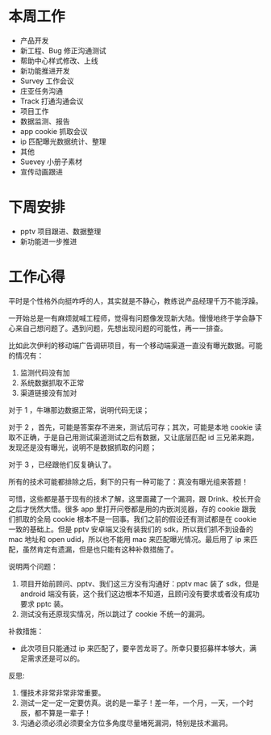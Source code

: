 本周工作
==
- 产品开发
 - 新工程、Bug 修正沟通测试
 - 帮助中心样式修改、上线
 - 新功能推进开发
 - Survey 工作会议
 - 庄亚任务沟通
 - Track 打通沟通会议
- 项目工作
 - 数据监测、报告
 - app cookie 抓取会议
 - ip 匹配曝光数据统计、整理
- 其他
 - Suevey 小册子素材
 - 宣传动画跟进

下周安排
==
- pptv 项目跟进、数据整理
- 新功能进一步推进

工作心得
==
平时是个性格外向挺咋呼的人，其实就是不静心，教练说产品经理千万不能浮躁。

一开始总是一有麻烦就喊工程师，觉得有问题像发现新大陆。慢慢地终于学会静下心来自己想问题了。遇到问题，先想出现问题的可能性，再一一排查。

比如此次伊利的移动端广告调研项目，有一个移动端渠道一直没有曝光数据。可能的情况有：

1. 监测代码没有加
2. 系统数据抓取不正常
3. 渠道链接没有加对

对于 1 ，牛琳那边数据正常，说明代码无误；

对于 2 ，首先，可能是答案存不进来，测试后可存；其次，可能是本地 cookie 读取不正确，于是自己用测试渠道测试之后有数据，又让底层匹配 id 三兄弟来跑，发现还是没有曝光，说明不是数据抓取的问题；

对于 3 ，已经跟他们反复确认了。

所有的技术可能都排除之后，剩下的只有一种可能了：真没有曝光组来答题！

可惜，这些都是基于现有的技术了解，这里面藏了一个漏洞，跟 Drink、校长开会之后才恍然大悟。很多 app 里打开问卷都是用的内嵌浏览器，存的 cookie 跟我们抓取的全局 cookie 根本不是一回事。我们之前的假设还有测试都是在 cookie 一致的基础上。但是 pptv 安卓端又没有装我们的 sdk，所以我们抓不到设备的 mac 地址和 open udid，所以也不能用 mac 来匹配曝光情况。最后用了 ip 来匹配，虽然肯定有遗漏，但是也只能有这种补救措施了。

说明两个问题：

1. 项目开始前顾问、pptv、我们这三方没有沟通好：pptv mac 装了 sdk，但是 android 端没有装，这个我们这边根本不知道，且顾问没有要求或者没有成功要求 pptc 装。
2. 测试没有还原现实情况，所以跳过了 cookie 不统一的漏洞。

补救措施：

-  此次项目只能通过 ip 来匹配了，要辛苦龙哥了。所幸只要招募样本够大，满足需求还是可以的。


反思:

1. 懂技术非常非常非常重要。
2. 测试一定一定一定要仿真。说的是一辈子！差一年，一个月，一天，一个时辰，都不算是一辈子！
3. 沟通必须必须必须要全方位多角度尽量堵死漏洞，特别是技术漏洞。
